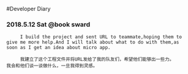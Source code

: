 #Developer Diary
### 2018.5.12   Sat  @book sward
```
     I build the project and sent URL to teammate,hoping them to 
give me more help.And I will talk about what to do with them,as 
soon as I get an idea about micro app.

     我建立了这个工程文件并将URL发给了我的队友们，希望他们能够出一些力。
我会和他们谈一谈做什么，一旦我得到灵感。
```
##